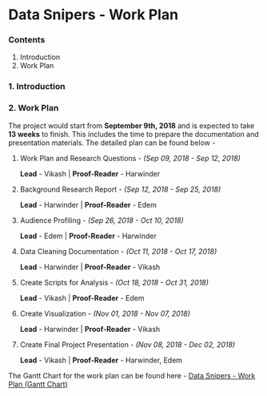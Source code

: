 # Data Snipers - Work Plan

### Contents
1. Introduction
2. Work Plan

### 1. Introduction

### 2. Work Plan
The project would start from **September 9th, 2018** and is expected to take **13 weeks** to finish. This includes the time to prepare the documentation and presentation materials. The detailed plan can be found below -
1. Work Plan and Research Questions - *(Sep 09, 2018 - Sep 12, 2018)*

    **Lead** - Vikash | **Proof-Reader** - Harwinder

2. Background Research Report -	*(Sep 12, 2018 - Sep 25, 2018)*

    **Lead** - Harwinder | **Proof-Reader** - Edem

3. Audience Profiling - *(Sep 26, 2018 - Oct 10, 2018)*

    **Lead** - Edem | **Proof-Reader** - Harwinder

4. Data Cleaning Documentation - _(Oct 11, 2018 - Oct 17, 2018)_

    **Lead** - Harwinder | **Proof-Reader** - Vikash

5. Create Scripts for Analysis - *(Oct 18, 2018 - Oct 31, 2018)*

    **Lead** - Vikash | **Proof-Reader** - Edem

6. Create Visualization - *(Nov 01, 2018 - Nov 07, 2018)*

    **Lead** - Harwinder | **Proof-Reader** - Vikash

7. Create Final Project Presentation - *(Nov 08, 2018 - Dec 02, 2018)*

    **Lead** - Vikash | **Proof-Reader** - Harwinder, Edem

 The Gantt Chart for the work plan can be found here - [Data Snipers - Work Plan (Gantt Chart)](https://github.com/EdemD/DataSnipers/blob/master/1%20Work%20Plan/Work%20Plan%20-%20Gantt%20Chart.pdf)